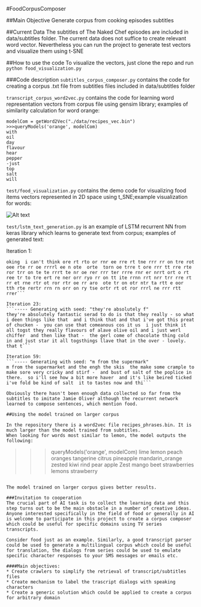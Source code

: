 #FoodCorpusComposer

##Main Objective
Generate corpus from cooking episodes subtitles

##Current Data
The subtitles of The Naked Chef episodes are included in data/subtitles folder. The current data does not suffice to create relevant word vector. Nevertheless you can run the project to generate test vectors and visualize them using t-SNE


##How to use the code
To visualize the vectors, just clone the repo and run ```python food_visualization.py```

###Code description
```subtitles_corpus_composer.py``` contains the code for creating a corpus .txt file from subtitles files included in data/subtitles folder

```transcript_corpus_word2vec.py``` contains the code for learning word representation vectors from corpus file using gensim library; examples of similarity calculation for word orange:
```
modelCom = getWord2Vec("./data/recipes_vec.bin")
>>>queryModels('orange', modelCom)
with
oil
day
flavour
hear
pepper
-just
top
salt
will
```

```test/food_visualization.py``` contains the demo code for visualizing food items vectors represented in 2D space using t_SNE;example visualization for words:

![Alt text](https://github.com/nikogamulin/FoodCorpusComposer/blob/master/visualization_example.png "Visualization of word vectors using t-SNE")

```test/lstm_text_generation.py``` is an example of LSTM recurrent NN from keras library which learns to generate text from corpus; examples of generated text:

Iteration 1:
```----- Generating with seed: "oking  i can't think"
oking  i can't think ore rt rto or rnr ee rre rt tne rrr rr on tre rot  oee rte rr oe rrrrl ee n ote  orte  torn oe trre t ore rrr tt rre rte ror trr on te te rrrt te nr oe rer rrr ter rrre rnr er nrrt ort o rt ree tr to tre ert re ner orr ryo rr on tt ite rrnn rrt nrr trr rre rt rr et rne rtr ot ror rtr oe rr aro  ote tr on otr ntr ta rtt e oor  tth rte rertr rrn rn orr on ry tse ortr rt ot ror rrrl ne rrr rtt rrer```

Iteration 23:
```----- Generating with seed: "they're absolutely f"
they're absolutely fantastic serad to do is that they really - so what i deen things like that  and i think that and that i've got this preat of chucken -  you can use that comeanous cos it us  i just think it all togst they really flavours of alave olive oil and i just werl chiffer  and then like that -  the gerl come of chocolate thing cold in and just star it all togsthings llave that in the over - lovely.  that t```

Iteration 59:
```----- Generating with seed: "m from the supermark"
m from the supermarket and the engh the skis  the make some crample to make sore very cricky and stirf -  and bust of salt of the poplice in there.  so i'll see how a bit more haver  and it's like beired ticked i've fold be kind of salt  it to tastes now and thi```

Obviously there hasn't been enough data collected so far from the subtitles to imitate Jamie Oliver although the recurrent network learned to compose sentences, which mention food.

##Using the model trained on larger corpus

In the repository there is a word2vec file recipes_phrases.bin. It is much larger than the model trained from subtitles.
When looking for words most similar to lemon, the model outputs the following:

```
>>> queryModels('orange', modelCom)
lime
lemon
peach
oranges
tangerine
citrus
pineapple
mandarin_orange
zested
kiwi
rind
pear
apple
Zest
mango
beet
strawberries
lemons
strawberry
```

The model trained on larger corpus gives better results.

###Invitation to cooperation
The crucial part of AI task is to collect the learning data and this step turns out to be the main obstacle in a number of creative ideas. Anyone interested specifically in the field of food or generally in AI is welcome to participate in this project to create a corpus composer which could be useful for specific domains using TV series transcripts.

Consider food just as an example. Similarly, a good transcript parser could be used to generate a multilingual corpus which could be useful for translation, the dialogs from series could be used to emulate specific character responses to your SMS messages or emails etc.

####Main objectives:
* Create crawlers to simplify the retrieval of transcript/subtitles files
* Create mechanism to label the trascript dialogs with speaking characters
* Create a generic solution which could be applied to create a corpus for arbitrary domain

